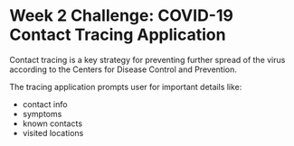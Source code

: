 # Week 2 Challenge: COVID-19 Contact Tracing Application

Contact tracing is a key strategy for preventing further spread of the virus according to the Centers for Disease Control and Prevention.

The tracing application prompts user for important details like:
 * contact info
 * symptoms
 * known contacts
 * visited locations
